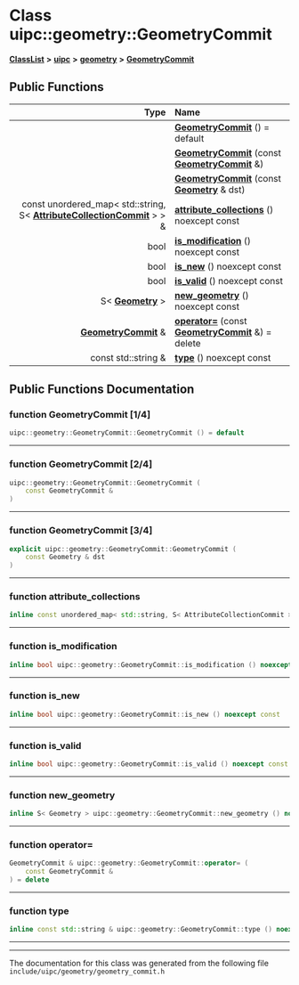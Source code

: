 

# Class uipc::geometry::GeometryCommit



[**ClassList**](annotated.md) **>** [**uipc**](namespaceuipc.md) **>** [**geometry**](namespaceuipc_1_1geometry.md) **>** [**GeometryCommit**](classuipc_1_1geometry_1_1_geometry_commit.md)










































## Public Functions

| Type | Name |
| ---: | :--- |
|   | [**GeometryCommit**](#function-geometrycommit-14) () = default<br> |
|   | [**GeometryCommit**](#function-geometrycommit-24) (const [**GeometryCommit**](classuipc_1_1geometry_1_1_geometry_commit.md) &) <br> |
|   | [**GeometryCommit**](#function-geometrycommit-34) (const [**Geometry**](classuipc_1_1geometry_1_1_geometry.md) & dst) <br> |
|  const unordered\_map&lt; std::string, S&lt; [**AttributeCollectionCommit**](classuipc_1_1geometry_1_1_attribute_collection_commit.md) &gt; &gt; & | [**attribute\_collections**](#function-attribute_collections) () noexcept const<br> |
|  bool | [**is\_modification**](#function-is_modification) () noexcept const<br> |
|  bool | [**is\_new**](#function-is_new) () noexcept const<br> |
|  bool | [**is\_valid**](#function-is_valid) () noexcept const<br> |
|  S&lt; [**Geometry**](classuipc_1_1geometry_1_1_geometry.md) &gt; | [**new\_geometry**](#function-new_geometry) () noexcept const<br> |
|  [**GeometryCommit**](classuipc_1_1geometry_1_1_geometry_commit.md) & | [**operator=**](#function-operator) (const [**GeometryCommit**](classuipc_1_1geometry_1_1_geometry_commit.md) &) = delete<br> |
|  const std::string & | [**type**](#function-type) () noexcept const<br> |




























## Public Functions Documentation




### function GeometryCommit [1/4]

```C++
uipc::geometry::GeometryCommit::GeometryCommit () = default
```




<hr>



### function GeometryCommit [2/4]

```C++
uipc::geometry::GeometryCommit::GeometryCommit (
    const GeometryCommit &
) 
```




<hr>



### function GeometryCommit [3/4]

```C++
explicit uipc::geometry::GeometryCommit::GeometryCommit (
    const Geometry & dst
) 
```




<hr>



### function attribute\_collections 

```C++
inline const unordered_map< std::string, S< AttributeCollectionCommit > > & uipc::geometry::GeometryCommit::attribute_collections () noexcept const
```




<hr>



### function is\_modification 

```C++
inline bool uipc::geometry::GeometryCommit::is_modification () noexcept const
```




<hr>



### function is\_new 

```C++
inline bool uipc::geometry::GeometryCommit::is_new () noexcept const
```




<hr>



### function is\_valid 

```C++
inline bool uipc::geometry::GeometryCommit::is_valid () noexcept const
```




<hr>



### function new\_geometry 

```C++
inline S< Geometry > uipc::geometry::GeometryCommit::new_geometry () noexcept const
```




<hr>



### function operator= 

```C++
GeometryCommit & uipc::geometry::GeometryCommit::operator= (
    const GeometryCommit &
) = delete
```




<hr>



### function type 

```C++
inline const std::string & uipc::geometry::GeometryCommit::type () noexcept const
```




<hr>

------------------------------
The documentation for this class was generated from the following file `include/uipc/geometry/geometry_commit.h`

